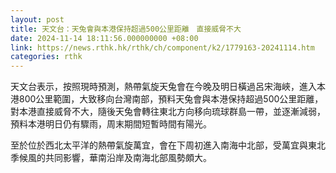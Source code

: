 ```yaml
---
layout: post
title: 天文台：天兔會與本港保持超過500公里距離　直接威脅不大
date: 2024-11-14 18:11:56.000000000 +08:00
link: https://news.rthk.hk/rthk/ch/component/k2/1779163-20241114.htm
categories: rthk
---
```


天文台表示，按照現時預測，熱帶氣旋天兔會在今晚及明日橫過呂宋海峽，進入本港800公里範圍，大致移向台灣南部，預料天兔會與本港保持超過500公里距離，對本港直接威脅不大，隨後天兔會轉往東北方向移向琉球群島一帶，並逐漸減弱，預料本港明日仍有驟雨，周末期間短暫時間有陽光。

至於位於西北太平洋的熱帶氣旋萬宜，會在下周初進入南海中北部，受萬宜與東北季候風的共同影響，華南沿岸及南海北部風勢頗大。
